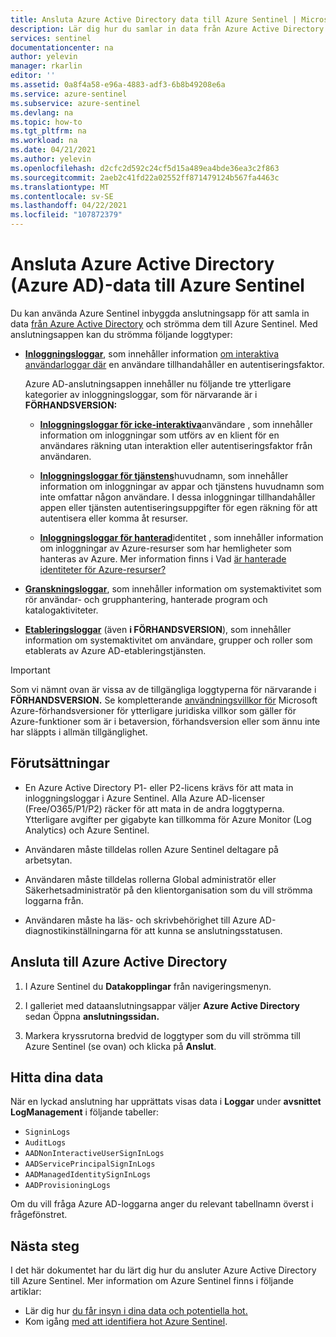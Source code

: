```yaml
---
title: Ansluta Azure Active Directory data till Azure Sentinel | Microsoft Docs
description: Lär dig hur du samlar in data från Azure Active Directory och strömmar Inloggning, granskning och etablering av Azure AD-loggar till Azure Sentinel.
services: sentinel
documentationcenter: na
author: yelevin
manager: rkarlin
editor: ''
ms.assetid: 0a8f4a58-e96a-4883-adf3-6b8b49208e6a
ms.service: azure-sentinel
ms.subservice: azure-sentinel
ms.devlang: na
ms.topic: how-to
ms.tgt_pltfrm: na
ms.workload: na
ms.date: 04/21/2021
ms.author: yelevin
ms.openlocfilehash: d2cfc2d592c24cf5d15a489ea4bde36ea3c2f863
ms.sourcegitcommit: 2aeb2c41fd22a02552ff871479124b567fa4463c
ms.translationtype: MT
ms.contentlocale: sv-SE
ms.lasthandoff: 04/22/2021
ms.locfileid: "107872379"
---
```

# <a name="connect-azure-active-directory-azure-ad-data-to-azure-sentinel"></a>Ansluta Azure Active Directory (Azure AD)-data till Azure Sentinel

Du kan använda Azure Sentinel inbyggda anslutningsapp för att samla in data [från Azure Active Directory](../active-directory/fundamentals/active-directory-whatis.md) och strömma dem till Azure Sentinel. Med anslutningsappen kan du strömma följande loggtyper:

- [**Inloggningsloggar**](../active-directory/reports-monitoring/concept-all-sign-ins.md), som innehåller information [om interaktiva användarloggar där](../active-directory/reports-monitoring/concept-all-sign-ins.md#user-sign-ins) en användare tillhandahåller en autentiseringsfaktor.

    Azure AD-anslutningsappen innehåller nu följande tre ytterligare kategorier av inloggningsloggar, som för närvarande är i **FÖRHANDSVERSION:**
    
    - [**Inloggningsloggar för icke-interaktiva**](../active-directory/reports-monitoring/concept-all-sign-ins.md#non-interactive-user-sign-ins)användare , som innehåller information om inloggningar som utförs av en klient för en användares räkning utan interaktion eller autentiseringsfaktor från användaren.
    
    - [**Inloggningsloggar för tjänstens**](../active-directory/reports-monitoring/concept-all-sign-ins.md#service-principal-sign-ins)huvudnamn, som innehåller information om inloggningar av appar och tjänstens huvudnamn som inte omfattar någon användare. I dessa inloggningar tillhandahåller appen eller tjänsten autentiseringsuppgifter för egen räkning för att autentisera eller komma åt resurser.
    
    - [**Inloggningsloggar för hanterad**](../active-directory/reports-monitoring/concept-all-sign-ins.md#managed-identity-for-azure-resources-sign-ins)identitet , som innehåller information om inloggningar av Azure-resurser som har hemligheter som hanteras av Azure. Mer information finns i Vad [är hanterade identiteter för Azure-resurser?](../active-directory/managed-identities-azure-resources/overview.md)

- [**Granskningsloggar**](../active-directory/reports-monitoring/concept-audit-logs.md), som innehåller information om systemaktivitet som rör användar- och grupphantering, hanterade program och katalogaktiviteter.

- [**Etableringsloggar**](../active-directory/reports-monitoring/concept-provisioning-logs.md) (även **i FÖRHANDSVERSION**), som innehåller information om systemaktivitet om användare, grupper och roller som etablerats av Azure AD-etableringstjänsten. 

> [!IMPORTANT]
> Som vi nämnt ovan är vissa av de tillgängliga loggtyperna för närvarande i **FÖRHANDSVERSION.** Se kompletterande [användningsvillkor för](https://azure.microsoft.com/support/legal/preview-supplemental-terms/) Microsoft Azure-förhandsversioner för ytterligare juridiska villkor som gäller för Azure-funktioner som är i betaversion, förhandsversion eller som ännu inte har släppts i allmän tillgänglighet.
## <a name="prerequisites"></a>Förutsättningar

- En Azure Active Directory P1- eller P2-licens krävs för att mata in inloggningsloggar i Azure Sentinel. Alla Azure AD-licenser (Free/O365/P1/P2) räcker för att mata in de andra loggtyperna. Ytterligare avgifter per gigabyte kan tillkomma för Azure Monitor (Log Analytics) och Azure Sentinel.

- Användaren måste tilldelas rollen Azure Sentinel deltagare på arbetsytan.

- Användaren måste tilldelas rollerna Global administratör eller Säkerhetsadministratör på den klientorganisation som du vill strömma loggarna från.

- Användaren måste ha läs- och skrivbehörighet till Azure AD-diagnostikinställningarna för att kunna se anslutningsstatusen. 

## <a name="connect-to-azure-active-directory"></a>Ansluta till Azure Active Directory

1. I Azure Sentinel du **Datakopplingar** från navigeringsmenyn.

1. I galleriet med dataanslutningsappar väljer **Azure Active Directory** sedan Öppna **anslutningssidan.**

1. Markera kryssrutorna bredvid de loggtyper som du vill strömma till Azure Sentinel (se ovan) och klicka på **Anslut**.

## <a name="find-your-data"></a>Hitta dina data

När en lyckad anslutning har upprättats visas data i **Loggar** under **avsnittet LogManagement** i följande tabeller:

- `SigninLogs`
- `AuditLogs`
- `AADNonInteractiveUserSignInLogs`
- `AADServicePrincipalSignInLogs`
- `AADManagedIdentitySignInLogs`
- `AADProvisioningLogs`

Om du vill fråga Azure AD-loggarna anger du relevant tabellnamn överst i frågefönstret.

## <a name="next-steps"></a>Nästa steg
I det här dokumentet har du lärt dig hur du ansluter Azure Active Directory till Azure Sentinel. Mer information om Azure Sentinel finns i följande artiklar:
- Lär dig hur [du får insyn i dina data och potentiella hot.](quickstart-get-visibility.md)
- Kom igång [med att identifiera hot Azure Sentinel](tutorial-detect-threats-built-in.md).
